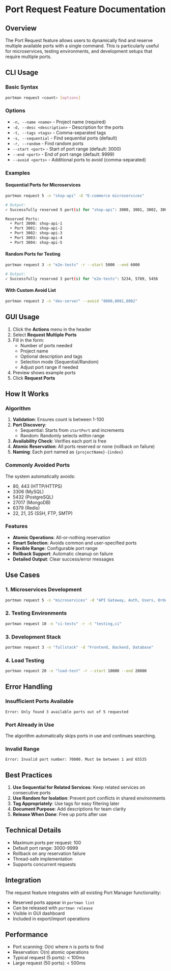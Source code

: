 # Port Request Feature Documentation

## Overview

The Port Request feature allows users to dynamically find and reserve multiple available ports with a single command. This is particularly useful for microservices, testing environments, and development setups that require multiple ports.

## CLI Usage

### Basic Syntax
```bash
portman request <count> [options]
```

### Options
- `-n, --name <name>` - Project name (required)
- `-d, --desc <description>` - Description for the ports
- `-t, --tags <tags>` - Comma-separated tags
- `-s, --sequential` - Find sequential ports (default)
- `-r, --random` - Find random ports
- `--start <port>` - Start of port range (default: 3000)
- `--end <port>` - End of port range (default: 9999)
- `--avoid <ports>` - Additional ports to avoid (comma-separated)

### Examples

#### Sequential Ports for Microservices
```bash
portman request 5 -n "shop-api" -d "E-commerce microservices"

# Output:
✓ Successfully reserved 5 port(s) for "shop-api": 3000, 3001, 3002, 3003, 3004

Reserved Ports:
  • Port 3000: shop-api-1
  • Port 3001: shop-api-2
  • Port 3002: shop-api-3
  • Port 3003: shop-api-4
  • Port 3004: shop-api-5
```

#### Random Ports for Testing
```bash
portman request 3 -n "e2e-tests" -r --start 5000 --end 6000

# Output:
✓ Successfully reserved 3 port(s) for "e2e-tests": 5234, 5789, 5456
```

#### With Custom Avoid List
```bash
portman request 2 -n "dev-server" --avoid "8080,8081,8082"
```

## GUI Usage

1. Click the **Actions** menu in the header
2. Select **Request Multiple Ports**
3. Fill in the form:
   - Number of ports needed
   - Project name
   - Optional description and tags
   - Selection mode (Sequential/Random)
   - Adjust port range if needed
4. Preview shows example ports
5. Click **Request Ports**

## How It Works

### Algorithm

1. **Validation**: Ensures count is between 1-100
2. **Port Discovery**:
   - Sequential: Starts from `startPort` and increments
   - Random: Randomly selects within range
3. **Availability Check**: Verifies each port is free
4. **Atomic Reservation**: All ports reserved or none (rollback on failure)
5. **Naming**: Each port named as `{projectName}-{index}`

### Commonly Avoided Ports

The system automatically avoids:
- 80, 443 (HTTP/HTTPS)
- 3306 (MySQL)
- 5432 (PostgreSQL)
- 27017 (MongoDB)
- 6379 (Redis)
- 22, 21, 25 (SSH, FTP, SMTP)

### Features

- **Atomic Operations**: All-or-nothing reservation
- **Smart Selection**: Avoids common and user-specified ports
- **Flexible Range**: Configurable port range
- **Rollback Support**: Automatic cleanup on failure
- **Detailed Output**: Clear success/error messages

## Use Cases

### 1. Microservices Development
```bash
portman request 5 -n "microservices" -d "API Gateway, Auth, Users, Orders, Payments"
```

### 2. Testing Environments
```bash
portman request 10 -n "ci-tests" -r -t "testing,ci"
```

### 3. Development Stack
```bash
portman request 3 -n "fullstack" -d "Frontend, Backend, Database"
```

### 4. Load Testing
```bash
portman request 20 -n "load-test" -r --start 10000 --end 20000
```

## Error Handling

### Insufficient Ports Available
```
Error: Only found 3 available ports out of 5 requested
```

### Port Already in Use
The algorithm automatically skips ports in use and continues searching.

### Invalid Range
```
Error: Invalid port number: 70000. Must be between 1 and 65535
```

## Best Practices

1. **Use Sequential for Related Services**: Keep related services on consecutive ports
2. **Use Random for Isolation**: Prevent port conflicts in shared environments
3. **Tag Appropriately**: Use tags for easy filtering later
4. **Document Purpose**: Add descriptions for team clarity
5. **Release When Done**: Free up ports after use

## Technical Details

- Maximum ports per request: 100
- Default port range: 3000-9999
- Rollback on any reservation failure
- Thread-safe implementation
- Supports concurrent requests

## Integration

The request feature integrates with all existing Port Manager functionality:
- Reserved ports appear in `portman list`
- Can be released with `portman release`
- Visible in GUI dashboard
- Included in export/import operations

## Performance

- Port scanning: O(n) where n is ports to find
- Reservation: O(n) atomic operations
- Typical request (5 ports): < 100ms
- Large request (50 ports): < 500ms